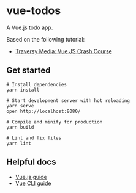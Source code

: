 # vue-todos

A Vue.js todo app.

Based on the following tutorial:

- [Traversy Media: Vue JS Crash Course](https://www.youtube.com/watch?v=Wy9q22isx3U)

## Get started

```
# Install dependencies
yarn install

# Start development server with hot reloading
yarn serve
open http://localhost:8080/

# Compile and minify for production
yarn build

# Lint and fix files
yarn lint
```

## Helpful docs

- [Vue.js guide](https://vuejs.org/v2/guide/)
- [Vue CLI guide](https://cli.vuejs.org/guide/)
